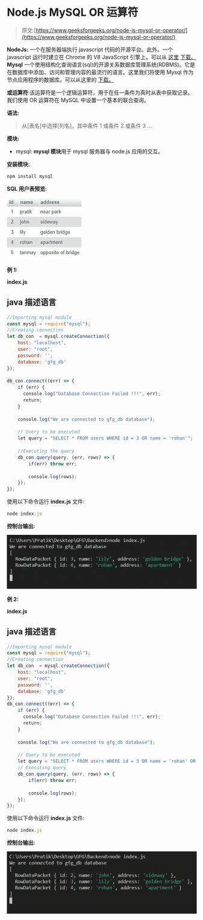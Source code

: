 # Node.js MySQL OR 运算符

> 原文:[https://www.geeksforgeeks.org/node-js-mysql-or-operator/](https://www.geeksforgeeks.org/node-js-mysql-or-operator/)

**NodeJs:** 一个在服务器端执行 javascript 代码的开源平台。此外，一个 javascript 运行时建立在 Chrome 的 V8 JavaScript 引擎上。可以从 [<u>这里</u>](https://nodejs.org/en/) <u>下载。</u> **Mysql** 一个使用结构化查询语言(sql)的开源关系数据库管理系统(RDBMS)。它是在数据库中添加、访问和管理内容的最流行的语言。这里我们将使用 Mysql 作为节点应用程序的数据库。可以从这里的 [<u>下载。</u>](https://dev.mysql.com/downloads/mysql/5.6.html)

**或运算符**:该运算符是一个逻辑运算符，用于在任一条件为真时从表中获取记录。我们使用 OR 运算符在 MySQL 中设置一个基本的联合查询。

**语法:**

> 从[表名]中选择[列名]，其中条件 1 或条件 2 或条件 3 …

**模块:**

*   mysql: **mysql 模块**用于 mysql 服务器与 node.js 应用的交互。

**安装模块:**

```js
npm install mysql
```

**SQL 用户表预览:**

![](img/2906194e48380952dc29bf0987f0a2fd.png)

**例 1:**

**index.js**

## java 描述语言

```js
//Importing mysql module
const mysql = require("mysql");
//Creating connection
let db_con  = mysql.createConnection({
    host: "localhost",
    user: "root",
    password: '',
    database: 'gfg_db'
});

db_con.connect((err) => {
    if (err) {
      console.log("Database Connection Failed !!!", err);
      return;
    }

    console.log("We are connected to gfg_db database");

    // Query to be executed
    let query = "SELECT * FROM users WHERE id = 3 OR name = 'rohan'";

    //Executing the query
    db_con.query(query, (err, rows) => {
        if(err) throw err;

        console.log(rows);
    });
});
```

使用以下命令运行 **index.js** 文件:

```js
node index.js
```

**控制台输出:**

![](img/b2599469ebe976374a1694b86b9f6099.png)

**例 2:**

**index.js**

## java 描述语言

```js
//Importing mysql module
const mysql = require("mysql");
//Creating connection
let db_con  = mysql.createConnection({
    host: "localhost",
    user: "root",
    password: '',
    database: 'gfg_db'
});
db_con.connect((err) => {
    if (err) {
      console.log("Database Connection Failed !!!", err);
      return;
    }

    console.log("We are connected to gfg_db database");

    // Query to be executed
    let query = "SELECT * FROM users WHERE id = 3 OR name = 'rohan' OR address = 'sideway'";
    // Executing query
    db_con.query(query, (err, rows) => {
        if(err) throw err;

        console.log(rows);
    });
});
```

使用以下命令运行 **index.js** 文件:

```js
node index.js
```

**控制台输出:**

![](img/5df81d6649d3ba0b2fff8bf82e3d466e.png)